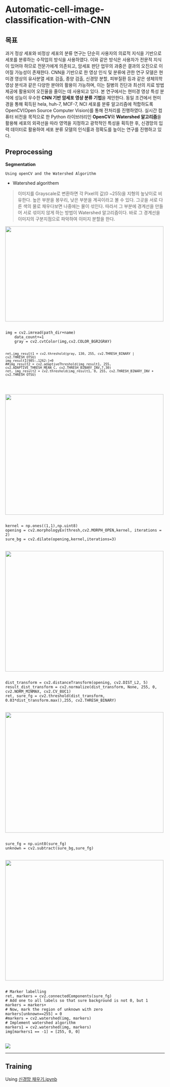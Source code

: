 # Automatic-cell-image-classification-with-CNN
## 목표
과거 정상 세포와 비정상 세포의 분류 연구는 단순히 사용자의 의료적 지식을 기반으로 세포를 분류하는 수작업의 방식을 사용하였다. 이와 같은 방식은 사용자가 전문적 지식이 있어야 하므로 전문가에게 의존되고, 암세포 판단 업무의 과중은 결과의 오진으로 이어질 가능성이 존재한다. CNN을 기반으로 한 영상 인식 및 분류에 관한 연구 모델은 현미경 영상의 유사분열 세포 검출, 종양 검출, 신경망 분할, 피부질환 등과 같은 생체의학 영상 분석과 같은 다양한 분야의 활용이 가능하며, 이는 질병의 진단과 최선의 치료 방법 제공에 활용되어 오진율을 줄이는 데 사용되고 있다.
본 연구에서는 현미경 영상 특성 분석에 성능이 우수한 **CNN 기반 암세포 영상 분류 기법**을 제안한다. 동일 조건에서 현미경을 통해 획득된 hela, huh-7, MCF-7, NCI 세포를 분류 알고리즘에 적합하도록 OpenCV(Open Source Computer Vision)를 통해 전처리를 진행하였다. 실시간 컴퓨터 비전을 목적으로 한 Python 라이브러리인 **OpenCV**와 **Watershed 알고리즘**을 활용해 세포의 외곽선을 따라 영역을 지정하고 광학적인 특성을 획득한 후, 신경망의 입력 데이터로 활용하여 세포 분류 모델의 인식률과 정확도를 높이는 연구를 진행하고 있다.

## Preprocessing
**Segmentation**

    Using openCV and the Watershed Algorithm

 * Watershed algorithem
>  이미지를 Grayscale로 변환하면 각 Pixel의 값(0 ~255)을 지형의 높낮이로 비유한다. 높은 부분을 봉우리, 낮은 부분을 계곡이라고 볼 수 있다. 그곳을 서로 다른 색의 물로 채우다보면 나중에는 물이 섞인다. 따라서 그 부분에 경계선을 만들어 서로 섞이지 않게 하는 방법이 Watershed 알고리즘이다. 바로 그 경계선을 이미지의 구분지점으로 파악하여 이미지 분할을 한다.
<img src="./img/watershed.png" width="500" height="300">
<pre>
<code>
img = cv2.imread(path_dir+name)
    data_count+=1
    gray = cv2.cvtColor(img,cv2.COLOR_BGR2GRAY)

    ret,img_result1 = cv2.threshold(gray, 130, 255, cv2.THRESH_BINARY | cv2.THRESH_OTSU)
    img_result1[985:,1262:]=0
    ##img_result2 = cv2.adaptiveThreshold(img_result1, 255, cv2.ADAPTIVE_THRESH_MEAN_C, cv2.THRESH_BINARY_INV,7,30)
    ret, img_result2 = cv2.threshold(img_result1, 0, 255, cv2.THRESH_BINARY_INV + cv2.THRESH_OTSU)
</code>
</pre>
<img src="./img/img1.jpg" width="500" height="380">
<pre>
<code>
kernel = np.ones((1,1),np.uint8)
opening = cv2.morphologyEx(thresh,cv2.MORPH_OPEN,kernel, iterations = 2)
sure_bg = cv2.dilate(opening,kernel,iterations=3)
</code>
</pre>
<img src="./img/img2.jpg" width="500" height="380">
<pre>
<code>
dist_transform = cv2.distanceTransform(opening, cv2.DIST_L2, 5)
result_dist_transform = cv2.normalize(dist_transform, None, 255, 0, cv2.NORM_MINMAX, cv2.CV_8UC1)
ret, sure_fg = cv2.threshold(dist_transform, 0.03*dist_transform.max(),255, cv2.THRESH_BINARY)
</code>
</pre>
<img src="./img/img3.jpg" width="500" height="380">
<pre>
<code>
sure_fg = np.uint8(sure_fg)
unknown = cv2.subtract(sure_bg,sure_fg)
</code>
</pre>
<img src="./img/img4.jpg" width="500" height="380">
<pre>
<code>
# Marker labelling
ret, markers = cv2.connectedComponents(sure_fg)
# Add one to all labels so that sure background is not 0, but 1
markers = markers+
# Now, mark the region of unknown with zero
markers[unknown==255] = 0
#markers = cv2.watershed(img, markers)
# Implement watershed algorithm
markers1 = cv2.watershed(img, markers)
img[markers1 == -1] = [255, 0, 0]
</code>
</pre>
<img src="./img/watershed_example.jpg">

- - -
## Training 

Using [신경망 채우기.ipynb](https://github.com/moom2ng/Automatic-cell-image-classification-with-CNN/blob/main/%EC%8B%A0%EA%B2%BD%EB%A7%9D_%EC%B1%84%EC%9A%B0%EA%B8%B0.ipynb)
    
